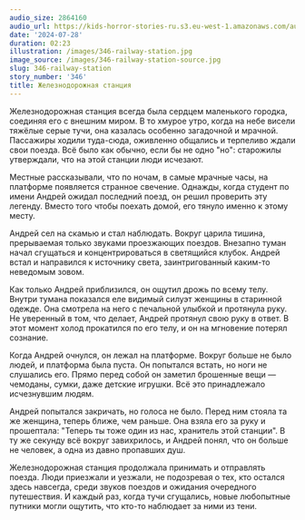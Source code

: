 ```yaml
---
audio_size: 2864160
audio_url: https://kids-horror-stories-ru.s3.eu-west-1.amazonaws.com/audio/346-railway-station.mp3
date: '2024-07-28'
duration: 02:23
illustration: /images/346-railway-station.jpg
image_source: /images/346-railway-station-source.jpg
slug: 346-railway-station
story_number: '346'
title: Железнодорожная станция
---
```


Железнодорожная станция всегда была сердцем маленького городка, соединяя его с внешним миром. В то хмурое утро, когда на небе висели тяжёлые серые тучи, она казалась особенно загадочной и мрачной. Пассажиры ходили туда-сюда, оживленно общались и терпеливо ждали свои поезда. Всё было как обычно, если бы не одно "но": старожилы утверждали, что на этой станции люди исчезают.

Местные рассказывали, что по ночам, в самые мрачные часы, на платформе появляется странное свечение. Однажды, когда студент по имени Андрей ожидал последний поезд, он решил проверить эту легенду. Вместо того чтобы поехать домой, его тянуло именно к этому месту.

Андрей сел на скамью и стал наблюдать. Вокруг царила тишина, прерываемая только звуками проезжающих поездов. Внезапно туман начал сгущаться и концентрироваться в светящийся клубок. Андрей встал и направился к источнику света, заинтригованный каким-то неведомым зовом.

Как только Андрей приблизился, он ощутил дрожь по всему телу. Внутри тумана показался еле видимый силуэт женщины в старинной одежде. Она смотрела на него с печальной улыбкой и протянула руку. Не уверенный в том, что делает, Андрей протянул свою руку в ответ. В этот момент холод прокатился по его телу, и он на мгновение потерял сознание.

Когда Андрей очнулся, он лежал на платформе. Вокруг больше не было людей, и платформа была пуста. Он попытался встать, но ноги не слушались его. Прямо перед собой он заметил брошенные вещи — чемоданы, сумки, даже детские игрушки. Всё это принадлежало исчезнувшим людям.

Андрей попытался закричать, но голоса не было. Перед ним стояла та же женщина, теперь ближе, чем раньше. Она взяла его за руку и прошептала: "Теперь ты тоже один из нас, хранитель этой станции". В ту же секунду всё вокруг завихрилось, и Андрей понял, что он больше не человек, а одна из давно пропавших душ.

Железнодорожная станция продолжала принимать и отправлять поезда. Люди приезжали и уезжали, не подозревая о тех, кто остался здесь навсегда, среди звуков поездов и ожидания очередного путешествия. И каждый раз, когда тучи сгущались, новые любопытные путники могли ощутить, что кто-то наблюдает за ними из тени.